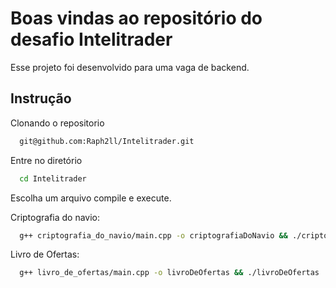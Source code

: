# Boas vindas ao repositório do desafio Intelitrader

Esse projeto foi desenvolvido para uma vaga de backend.

## Instrução

Clonando o repositorio

```bash
  git@github.com:Raph2ll/Intelitrader.git
```

Entre no diretório

```bash
  cd Intelitrader
```

Escolha um arquivo compile e execute.

Criptografia do navio:

```bash
  g++ criptografia_do_navio/main.cpp -o criptografiaDoNavio && ./criptografiaDoNavio
```

Livro de Ofertas:

```bash
  g++ livro_de_ofertas/main.cpp -o livroDeOfertas && ./livroDeOfertas
```